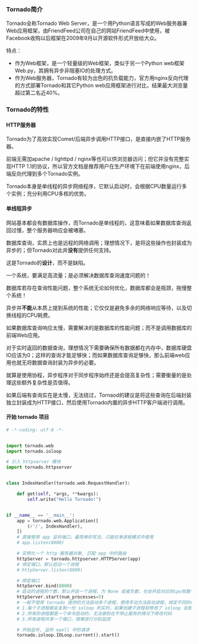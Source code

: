 ### Tornado简介

Tornado全称Tornado Web Server，是一个用Python语言写成的Web服务器兼Web应用框架，由FriendFeed公司在自己的网站FriendFeed中使用，被Facebook收购以后框架在2009年9月以开源软件形式开放给大众。

特点：

- 作为Web框架，是一个轻量级的Web框架，类似于另一个Python web框架Web.py，其拥有异步非阻塞IO的处理方式。
- 作为Web服务器，Tornado有较为出色的抗负载能力，官方用nginx反向代理的方式部署Tornado和其它Python web应用框架进行对比，结果最大浏览量超过第二名近40%。



### Tornado的特性

#### HTTP服务器

Tornado为了高效实现Comet/后端异步调用HTTP接口，是直接内嵌了HTTP服务器。

前端无需加apache / lighttpd / nginx等也可以供浏览器访问；但它并没有完整实现HTTP 1.1的协议，所以官方文档是推荐用户在生产环境下在前端使用nginx，后端反向代理到多个Tornado实例。

Tornado本身是单线程的异步网络程序，它默认启动时，会根据CPU数量运行多个实例；充分利用CPU多核的优势。



#### 单线程异步 

网站基本都会有数据库操作，而Tornado是单线程的，这意味着如果数据库查询返回过慢，整个服务器响应会被堵塞。

数据库查询，实质上也是远程的网络调用；理想情况下，是将这些操作也封装成为异步的；但Tornado对此并**没有**提供任何支持。

这是Tornado的**设计**，而不是缺陷。

一个系统，要满足高流量；是必须解决数据库查询速度问题的！

数据库若存在查询性能问题，整个系统无论如何优化，数据库都会是瓶颈，拖慢整个系统！

异步并**不能**从本质上提到系统的性能；它仅仅是避免多余的网络响应等待，以及切换线程的CPU耗费。

如果数据库查询响应太慢，需要解决的是数据库的性能问题；而不是调用数据库的前端Web应用。

对于实时返回的数据查询，理想情况下需要确保所有数据都在内存中，数据库硬盘IO应该为0；这样的查询才能足够快；而如果数据库查询足够快，那么前端web应用也就无将数据查询封装为异步的必要。

就算是使用协程，异步程序对于同步程序始终还是会提高复杂性；需要衡量的是处理这些额外复杂性是否值得。

如果后端有查询实在是太慢，无法绕过，Tornaod的建议是将这些查询在后端封装独立封装成为HTTP接口，然后使用Tornado内置的异步HTTP客户端进行调用。





#### 开始 tornado 项目

```python
# -*-coding: utf-8 -*-


import tornado.web
import tornado.ioloop

# 引入 httpserver 模块
import tornado.httpserver


class IndexHandler(tornado.web.RequestHandler):

    def get(self, *args, **kwargs):
        self.write("Hello Tornado!")


if __name__ == '__main__':
    app = tornado.web.Application([
        (r'/', IndexHandler),
    ])
    # 直接使用 app 监听端口，最简单的写法，只能在单进程模式中使用
    # app.listen(8000)

    # 实例化一个 http 服务器对象, 匹配 app 中的路由
    httpServer = tornado.httpserver.HTTPServer(app)
    # 绑定端口，默认启动一个进程
    # httpServer.listen(8000)

    # 绑定端口
    httpServer.bind(8000)
    # 启动的进程的个数，默认开启一个进程，为 None 或者负数，也会开启对应的cpu核数个进程
    httpServer.start(num_processes=5)
    # 一般不使用 tornado 提供的方法启动多个进程，使用手动方法启动进程，绑定不同的端口
    # 1.每个子进程都会复制一份 ioloop 的实列，如果创建子进程前修改了 ioloop 会影响到多有的子进程
    # 2.所有的进程都是一个命令启动的，无法做到在不停止服务的情况下修改代码
    # 3.所有进程共享一个端口，很难进行分别监控

    # 开始监听, 监听 epoll 中的请求
    tornado.ioloop.IOLoop.current().start()

```

